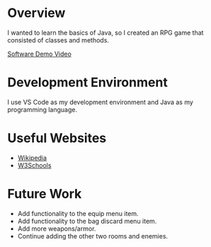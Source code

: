 # Overview

I wanted to learn the basics of Java, so I created an RPG game that consisted of classes and methods.

[Software Demo Video](https://youtu.be/q-i2jk2KrIY)

# Development Environment
I use VS Code as my development environment and Java as my programming language.

# Useful Websites
- [Wikipedia](https://en.wikipedia.org/wiki/Java_(programming_language))
- [W3Schools](https://www.w3schools.com/java/default.asp)

# Future Work
- Add functionality to the equip menu item.
- Add functionality to the bag discard menu item.
- Add more weapons/armor.
- Continue adding the other two rooms and enemies.